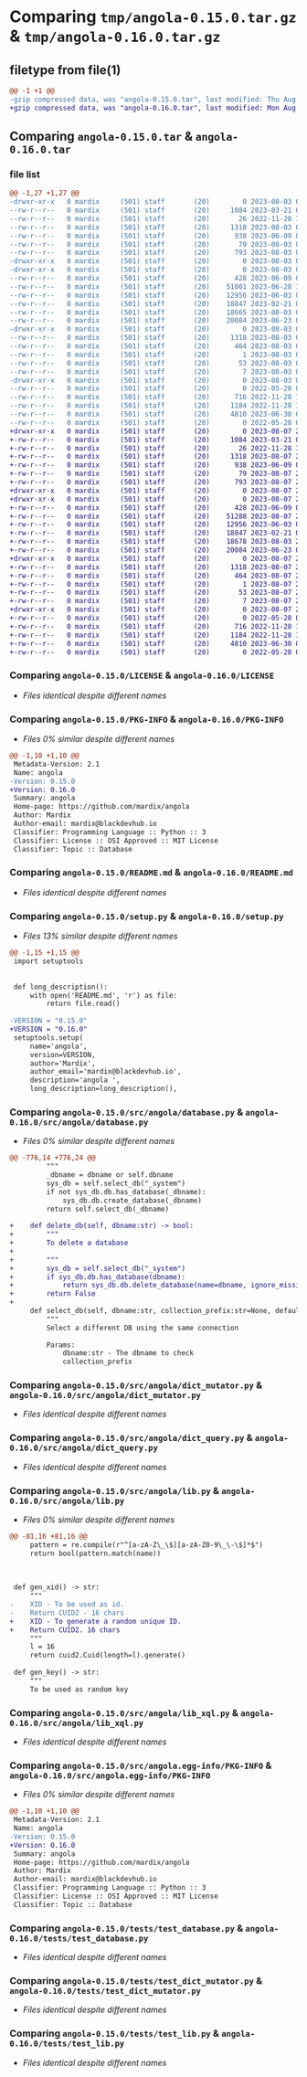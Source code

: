 # Comparing `tmp/angola-0.15.0.tar.gz` & `tmp/angola-0.16.0.tar.gz`

## filetype from file(1)

```diff
@@ -1 +1 @@
-gzip compressed data, was "angola-0.15.0.tar", last modified: Thu Aug  3 08:07:44 2023, max compression
+gzip compressed data, was "angola-0.16.0.tar", last modified: Mon Aug  7 22:25:44 2023, max compression
```

## Comparing `angola-0.15.0.tar` & `angola-0.16.0.tar`

### file list

```diff
@@ -1,27 +1,27 @@
-drwxr-xr-x   0 mardix     (501) staff       (20)        0 2023-08-03 08:07:44.283976 angola-0.15.0/
--rw-r--r--   0 mardix     (501) staff       (20)     1084 2023-03-21 05:31:22.000000 angola-0.15.0/LICENSE
--rw-r--r--   0 mardix     (501) staff       (20)       26 2022-11-28 18:23:44.000000 angola-0.15.0/MANIFEST.in
--rw-r--r--   0 mardix     (501) staff       (20)     1318 2023-08-03 08:07:44.284049 angola-0.15.0/PKG-INFO
--rw-r--r--   0 mardix     (501) staff       (20)      938 2023-06-09 03:27:48.000000 angola-0.15.0/README.md
--rw-r--r--   0 mardix     (501) staff       (20)       79 2023-08-03 08:07:44.284298 angola-0.15.0/setup.cfg
--rw-r--r--   0 mardix     (501) staff       (20)      793 2023-08-03 07:57:57.000000 angola-0.15.0/setup.py
-drwxr-xr-x   0 mardix     (501) staff       (20)        0 2023-08-03 08:07:44.277460 angola-0.15.0/src/
-drwxr-xr-x   0 mardix     (501) staff       (20)        0 2023-08-03 08:07:44.281396 angola-0.15.0/src/angola/
--rw-r--r--   0 mardix     (501) staff       (20)      428 2023-06-09 03:27:14.000000 angola-0.15.0/src/angola/__init__.py
--rw-r--r--   0 mardix     (501) staff       (20)    51001 2023-06-28 16:10:18.000000 angola-0.15.0/src/angola/database.py
--rw-r--r--   0 mardix     (501) staff       (20)    12956 2023-06-03 04:28:39.000000 angola-0.15.0/src/angola/dict_mutator.py
--rw-r--r--   0 mardix     (501) staff       (20)    18847 2023-02-21 03:11:29.000000 angola-0.15.0/src/angola/dict_query.py
--rw-r--r--   0 mardix     (501) staff       (20)    18665 2023-08-03 08:03:16.000000 angola-0.15.0/src/angola/lib.py
--rw-r--r--   0 mardix     (501) staff       (20)    20084 2023-06-23 04:30:25.000000 angola-0.15.0/src/angola/lib_xql.py
-drwxr-xr-x   0 mardix     (501) staff       (20)        0 2023-08-03 08:07:44.282535 angola-0.15.0/src/angola.egg-info/
--rw-r--r--   0 mardix     (501) staff       (20)     1318 2023-08-03 08:07:44.000000 angola-0.15.0/src/angola.egg-info/PKG-INFO
--rw-r--r--   0 mardix     (501) staff       (20)      464 2023-08-03 08:07:44.000000 angola-0.15.0/src/angola.egg-info/SOURCES.txt
--rw-r--r--   0 mardix     (501) staff       (20)        1 2023-08-03 08:07:44.000000 angola-0.15.0/src/angola.egg-info/dependency_links.txt
--rw-r--r--   0 mardix     (501) staff       (20)       53 2023-08-03 08:07:44.000000 angola-0.15.0/src/angola.egg-info/requires.txt
--rw-r--r--   0 mardix     (501) staff       (20)        7 2023-08-03 08:07:44.000000 angola-0.15.0/src/angola.egg-info/top_level.txt
-drwxr-xr-x   0 mardix     (501) staff       (20)        0 2023-08-03 08:07:44.283864 angola-0.15.0/tests/
--rw-r--r--   0 mardix     (501) staff       (20)        0 2022-05-28 01:11:45.000000 angola-0.15.0/tests/test_cursor.py
--rw-r--r--   0 mardix     (501) staff       (20)      716 2022-11-28 18:20:13.000000 angola-0.15.0/tests/test_database.py
--rw-r--r--   0 mardix     (501) staff       (20)     1184 2022-11-28 18:20:13.000000 angola-0.15.0/tests/test_dict_mutator.py
--rw-r--r--   0 mardix     (501) staff       (20)     4810 2023-06-30 07:41:06.000000 angola-0.15.0/tests/test_lib.py
--rw-r--r--   0 mardix     (501) staff       (20)        0 2022-05-28 01:11:55.000000 angola-0.15.0/tests/test_query.py
+drwxr-xr-x   0 mardix     (501) staff       (20)        0 2023-08-07 22:25:44.016766 angola-0.16.0/
+-rw-r--r--   0 mardix     (501) staff       (20)     1084 2023-03-21 05:31:22.000000 angola-0.16.0/LICENSE
+-rw-r--r--   0 mardix     (501) staff       (20)       26 2022-11-28 18:23:44.000000 angola-0.16.0/MANIFEST.in
+-rw-r--r--   0 mardix     (501) staff       (20)     1318 2023-08-07 22:25:44.016839 angola-0.16.0/PKG-INFO
+-rw-r--r--   0 mardix     (501) staff       (20)      938 2023-06-09 03:27:48.000000 angola-0.16.0/README.md
+-rw-r--r--   0 mardix     (501) staff       (20)       79 2023-08-07 22:25:44.017098 angola-0.16.0/setup.cfg
+-rw-r--r--   0 mardix     (501) staff       (20)      793 2023-08-07 20:44:31.000000 angola-0.16.0/setup.py
+drwxr-xr-x   0 mardix     (501) staff       (20)        0 2023-08-07 22:25:44.007227 angola-0.16.0/src/
+drwxr-xr-x   0 mardix     (501) staff       (20)        0 2023-08-07 22:25:44.013515 angola-0.16.0/src/angola/
+-rw-r--r--   0 mardix     (501) staff       (20)      428 2023-06-09 03:27:14.000000 angola-0.16.0/src/angola/__init__.py
+-rw-r--r--   0 mardix     (501) staff       (20)    51288 2023-08-07 20:43:14.000000 angola-0.16.0/src/angola/database.py
+-rw-r--r--   0 mardix     (501) staff       (20)    12956 2023-06-03 04:28:39.000000 angola-0.16.0/src/angola/dict_mutator.py
+-rw-r--r--   0 mardix     (501) staff       (20)    18847 2023-02-21 03:11:29.000000 angola-0.16.0/src/angola/dict_query.py
+-rw-r--r--   0 mardix     (501) staff       (20)    18678 2023-08-03 20:55:02.000000 angola-0.16.0/src/angola/lib.py
+-rw-r--r--   0 mardix     (501) staff       (20)    20084 2023-06-23 04:30:25.000000 angola-0.16.0/src/angola/lib_xql.py
+drwxr-xr-x   0 mardix     (501) staff       (20)        0 2023-08-07 22:25:44.014828 angola-0.16.0/src/angola.egg-info/
+-rw-r--r--   0 mardix     (501) staff       (20)     1318 2023-08-07 22:25:44.000000 angola-0.16.0/src/angola.egg-info/PKG-INFO
+-rw-r--r--   0 mardix     (501) staff       (20)      464 2023-08-07 22:25:44.000000 angola-0.16.0/src/angola.egg-info/SOURCES.txt
+-rw-r--r--   0 mardix     (501) staff       (20)        1 2023-08-07 22:25:44.000000 angola-0.16.0/src/angola.egg-info/dependency_links.txt
+-rw-r--r--   0 mardix     (501) staff       (20)       53 2023-08-07 22:25:44.000000 angola-0.16.0/src/angola.egg-info/requires.txt
+-rw-r--r--   0 mardix     (501) staff       (20)        7 2023-08-07 22:25:44.000000 angola-0.16.0/src/angola.egg-info/top_level.txt
+drwxr-xr-x   0 mardix     (501) staff       (20)        0 2023-08-07 22:25:44.016662 angola-0.16.0/tests/
+-rw-r--r--   0 mardix     (501) staff       (20)        0 2022-05-28 01:11:45.000000 angola-0.16.0/tests/test_cursor.py
+-rw-r--r--   0 mardix     (501) staff       (20)      716 2022-11-28 18:20:13.000000 angola-0.16.0/tests/test_database.py
+-rw-r--r--   0 mardix     (501) staff       (20)     1184 2022-11-28 18:20:13.000000 angola-0.16.0/tests/test_dict_mutator.py
+-rw-r--r--   0 mardix     (501) staff       (20)     4810 2023-06-30 07:41:06.000000 angola-0.16.0/tests/test_lib.py
+-rw-r--r--   0 mardix     (501) staff       (20)        0 2022-05-28 01:11:55.000000 angola-0.16.0/tests/test_query.py
```

### Comparing `angola-0.15.0/LICENSE` & `angola-0.16.0/LICENSE`

 * *Files identical despite different names*

### Comparing `angola-0.15.0/PKG-INFO` & `angola-0.16.0/PKG-INFO`

 * *Files 0% similar despite different names*

```diff
@@ -1,10 +1,10 @@
 Metadata-Version: 2.1
 Name: angola
-Version: 0.15.0
+Version: 0.16.0
 Summary: angola 
 Home-page: https://github.com/mardix/angola
 Author: Mardix
 Author-email: mardix@blackdevhub.io
 Classifier: Programming Language :: Python :: 3
 Classifier: License :: OSI Approved :: MIT License
 Classifier: Topic :: Database
```

### Comparing `angola-0.15.0/README.md` & `angola-0.16.0/README.md`

 * *Files identical despite different names*

### Comparing `angola-0.15.0/setup.py` & `angola-0.16.0/setup.py`

 * *Files 13% similar despite different names*

```diff
@@ -1,15 +1,15 @@
 import setuptools
 
 
 def long_description():
     with open('README.md', 'r') as file:
         return file.read()
 
-VERSION = "0.15.0"
+VERSION = "0.16.0"
 setuptools.setup(
     name='angola',
     version=VERSION,
     author='Mardix',
     author_email='mardix@blackdevhub.io',
     description='angola ',
     long_description=long_description(),
```

### Comparing `angola-0.15.0/src/angola/database.py` & `angola-0.16.0/src/angola/database.py`

 * *Files 0% similar despite different names*

```diff
@@ -776,14 +776,24 @@
         """
         _dbname = dbname or self.dbname
         sys_db = self.select_db("_system")
         if not sys_db.db.has_database(_dbname):
             sys_db.db.create_database(_dbname)
         return self.select_db(_dbname)
 
+    def delete_db(self, dbname:str) -> bool:
+        """
+        To delete a database 
+
+        """
+        sys_db = self.select_db("_system")
+        if sys_db.db.has_database(dbname):
+            return sys_db.db.delete_database(name=dbname, ignore_missing=True)
+        return False
+
     def select_db(self, dbname:str, collection_prefix:str=None, default_indexes:dict=None) -> "Database":
         """
         Select a different DB using the same connection
 
         Params:
             dbname:str - The dbname to check
             collection_prefix
```

### Comparing `angola-0.15.0/src/angola/dict_mutator.py` & `angola-0.16.0/src/angola/dict_mutator.py`

 * *Files identical despite different names*

### Comparing `angola-0.15.0/src/angola/dict_query.py` & `angola-0.16.0/src/angola/dict_query.py`

 * *Files identical despite different names*

### Comparing `angola-0.15.0/src/angola/lib.py` & `angola-0.16.0/src/angola/lib.py`

 * *Files 0% similar despite different names*

```diff
@@ -81,16 +81,16 @@
     pattern = re.compile(r"^[a-zA-Z\_\$][a-zA-Z0-9\_\-\$]*$")
     return bool(pattern.match(name)) 
 
 
 
 def gen_xid() -> str:
     """
-    XID - To be used as id. 
-    Return CUID2 - 16 chars
+    XID - To generate a random unique ID. 
+    Return CUID2. 16 chars
     """
     l = 16
     return cuid2.Cuid(length=l).generate()
 
 def gen_key() -> str:
     """
     To be used as random key
```

### Comparing `angola-0.15.0/src/angola/lib_xql.py` & `angola-0.16.0/src/angola/lib_xql.py`

 * *Files identical despite different names*

### Comparing `angola-0.15.0/src/angola.egg-info/PKG-INFO` & `angola-0.16.0/src/angola.egg-info/PKG-INFO`

 * *Files 0% similar despite different names*

```diff
@@ -1,10 +1,10 @@
 Metadata-Version: 2.1
 Name: angola
-Version: 0.15.0
+Version: 0.16.0
 Summary: angola 
 Home-page: https://github.com/mardix/angola
 Author: Mardix
 Author-email: mardix@blackdevhub.io
 Classifier: Programming Language :: Python :: 3
 Classifier: License :: OSI Approved :: MIT License
 Classifier: Topic :: Database
```

### Comparing `angola-0.15.0/tests/test_database.py` & `angola-0.16.0/tests/test_database.py`

 * *Files identical despite different names*

### Comparing `angola-0.15.0/tests/test_dict_mutator.py` & `angola-0.16.0/tests/test_dict_mutator.py`

 * *Files identical despite different names*

### Comparing `angola-0.15.0/tests/test_lib.py` & `angola-0.16.0/tests/test_lib.py`

 * *Files identical despite different names*


